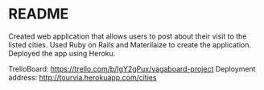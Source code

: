 # README
Created web application that allows users to post about their visit to the listed cities. 
Used Ruby on Rails and Materilaize to create the application. Deployed the app using Heroku.

TrelloBoard: https://trello.com/b/IgY2gPux/vagaboard-project
Deployment address: http://tourvia.herokuapp.com/cities

